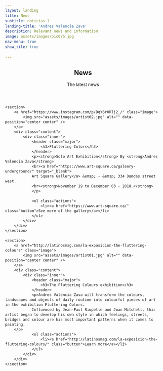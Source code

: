 ```yaml
---
layout: landing
title: News
subtitle: noticias 1
landing-title: 'Andres Valencia Zava'
description: Relevant news and information
image: assets/images/pic075.jpg
nav-menu: true
show_tile: true

---
```


<!-- Main -->
<div id="main">

<!-- One -->
<section id="one">
	<div class="inner">
		<header class="major">
			<h2>News</h2>
			<p>The latest news</p>
		</header>
		<p></p>
	</div>
</section>

<!-- Two -->
<section id="two" class="spotlights">

	<section>
		<a href="https://www.instagram.com/p/BqY6r0Rlj2_/" class="image">
			<img src="assets/images/artist02.jpg" alt="" data-position="center center" />
		</a>
		<div class="content">
			<div class="inner">
				<header class="major">
					<h3>Fluttering Colors</h3>
				</header>
				<p><strong>Solo Art Exhibition</strong> By <strong>Andres Valencia Zava</strong>
				<br><a href="https://www.art-square.ca/galeery-underground/" target="_blank">
				Art Square Gallery</a> &emsp; - &emsp; 334 Dundas street west.
				<br><strong>November 19 to December 03 - 2018.</strong>
				</p>

				<ul class="actions">
					<li><a href="https://www.art-square.ca/" class="button">See more of the gallery</a></li>
				</ul>
			</div>
		</div>
	</section>

	<section>
		<a href="http://latinosmag.com/la-exposicion-the-fluttering-colours" class="image">
			<img src="assets/images/artist01.jpg" alt="" data-position="center center" />
		</a>
		<div class="content">
			<div class="inner">
				<header class="major">
					<h3>The Fluttering Colours exhibition</h3>
				</header>
				<p>Andres Valencia Zava will transform the colours, landscapes and objects of daily routine into colourful pieces of art in the exhibition Fluttering Colors.
				Influenced by Jean-Paul Riopelle and Joan Mitchell, this artist began to develop his own style in which feelings, streets, bridges and colour are his most important patterns when it comes to painting.
        </p>
				<ul class="actions">
					<li><a href="http://latinosmag.com/la-exposicion-the-fluttering-colours/" class="button">Learn more</a></li>
				</ul>
			</div>
		</div>
	</section>

</section>

<!-- Three -->

</div>
